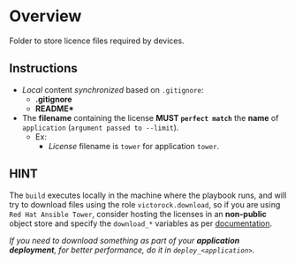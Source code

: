 # Overview

Folder to store licence files required by devices.

## Instructions
- *Local* content _synchronized_ based on `.gitignore`:
  - **.gitignore**
  - **README\***
- The **filename** containing the license **MUST `perfect match`** the **name** of `application` (`argument passed to --limit`).
  - Ex:
    - _License_ filename is `tower` for application `tower`.

## HINT

The `build` executes locally in the machine where the playbook runs, and will try to download files using the role `victorock.download`, so if you are using `Red Hat Ansible Tower`, consider hosting the licenses in an **non-public** object store and specify the `download_*` variables as per [documentation](https://galaxy.com/victorock/download).

_If you need to download something as part of your **application deployment**, for better performance, do it in `deploy_<application>`._